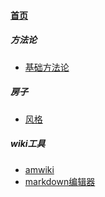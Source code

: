 
#### [首页](?file=home-首页)

##### 方法论
- [基础方法论](?file=000001-方法论/00001-基础方法论 "基础方法论")

##### 房子
- [风格](?file=000002-房子/0000001-风格 "风格")

##### wiki工具
- [amwiki](?file=000003-wiki工具/0000001-amwiki "amwiki")
- [markdown编辑器](?file=000003-wiki工具/0000002-markdown编辑器 "markdown编辑器")
